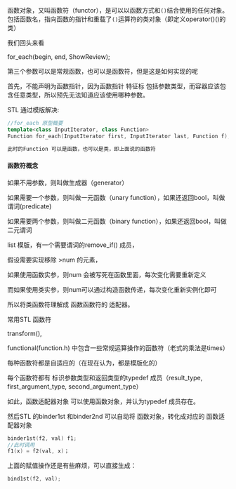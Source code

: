 

函数对象，又叫函数符（functor），是可以以函数方式和`()`结合使用的任何对象。包括函数名，指向函数的指针和重载了`()`运算符的类对象（即定义operator()()的类）



我们回头来看

for_each(begin, end, ShowReview);

第三个参数可以是常规函数，也可以是函数符，但是这是如何实现的呢

首先，不能声明为函数指针，因为函数指针 特征标 包括参数类型，而容器应该包含任意类型，所以预先无法知道应该使用哪种参数。

STL 通过模版解决:

```c++
//for_each 原型概要
template<class InputIterator, class Function>
Function for_each(InputIterator first, InputIterator last, Function f);

此时的Function 可以是函数，也可以是类，即上面说的函数符
```

#### 函数符概念

如果不用参数，则叫做生成器（generator）

如果需要一个参数，则叫做一元函数（unary function），如果还返回bool，叫做谓词(predicate)

如果需要两个参数，则叫做二元函数（binary function），如果还返回bool，叫做二元谓词



list 模版，有一个需要谓词的remove_if() 成员，

假设需要实现移除 >num 的元素，

如果使用函数实参，则num 会被写死在函数里面，每次变化需要重新定义

而如果使用类实参，则num可以通过构造函数传递，每次变化重新实例化即可

所以将类函数符理解成 函数函数符的 适配器。



常用STL 函数符

transform(),

functional(function.h) 中包含一些常规运算操作的函数符（老式的乘法是times）



每种函数符都是自适应的（在现在认为，都是模版化的）

每个函数符都有  标识参数类型和返回类型的typedef 成员（result_type, first_argument_type, second_argument_type）

如此，函数适配器对象 可以使用函数对象，并认为typedef 成员存在。

然后STL 的binder1st 和binder2nd 可以自动将 函数对象，转化成对应的 函数适配器对象

```c++
binder1st(f2, val) f1;
//此时调用 
f1(x) = f2(val, x)；
```

上面的赋值操作还是有些麻烦，可以直接生成：

```c++
bind1st(f2, val);
```
